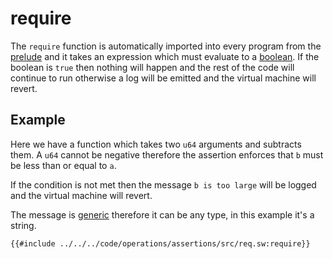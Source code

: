 # require

The `require` function is automatically imported into every program from the [prelude](../../misc/prelude.md) and it takes an expression which must evaluate to a [boolean](../../language/built-ins/boolean.md). If the boolean is `true` then nothing will happen and the rest of the code will continue to run otherwise a log will be emitted and the virtual machine will revert.

## Example

Here we have a function which takes two `u64` arguments and subtracts them. A `u64` cannot be negative therefore the assertion enforces that `b` must be less than or equal to `a`.

If the condition is not met then the message `b is too large` will be logged and the virtual machine will revert.

The message is [generic](../../language/generics/index.md) therefore it can be any type, in this example it's a string.

```sway
{{#include ../../../code/operations/assertions/src/req.sw:require}}
```
